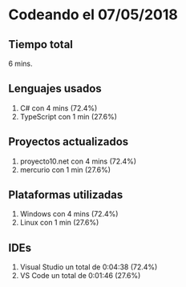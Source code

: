 # Codeando el 07/05/2018

## Tiempo total
6 mins.

## Lenguajes usados
1. C# con 4 mins (72.4%)
1. TypeScript con 1 min (27.6%)

## Proyectos actualizados
1. proyecto10.net con 4 mins (72.4%)
1. mercurio con 1 min (27.6%)

## Plataformas utilizadas
1. Windows con 4 mins (72.4%)
1. Linux con 1 min (27.6%)

## IDEs
1. Visual Studio un total de 0:04:38 (72.4%)
1. VS Code un total de 0:01:46 (27.6%)
